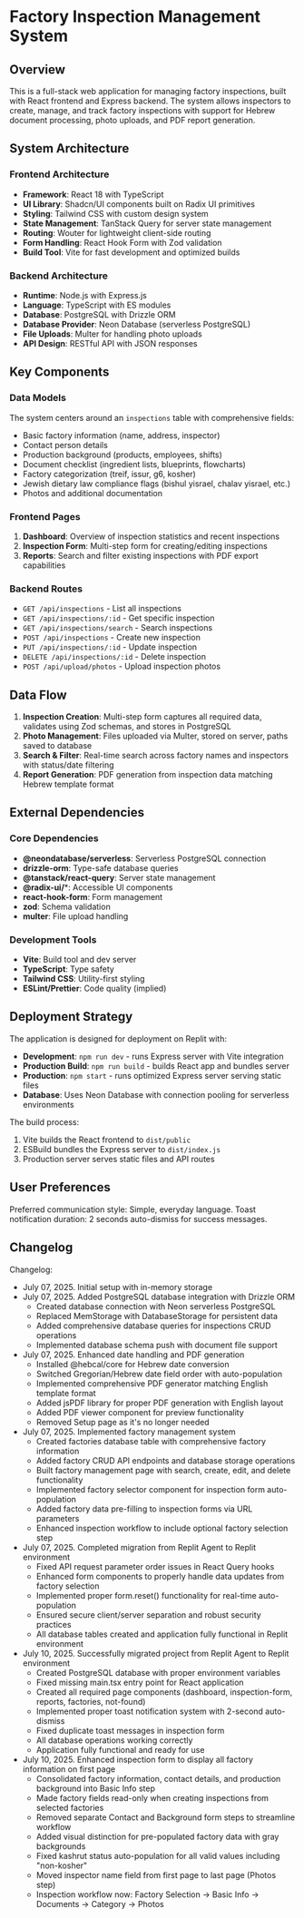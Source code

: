 # Factory Inspection Management System

## Overview

This is a full-stack web application for managing factory inspections, built with React frontend and Express backend. The system allows inspectors to create, manage, and track factory inspections with support for Hebrew document processing, photo uploads, and PDF report generation.

## System Architecture

### Frontend Architecture
- **Framework**: React 18 with TypeScript
- **UI Library**: Shadcn/UI components built on Radix UI primitives
- **Styling**: Tailwind CSS with custom design system
- **State Management**: TanStack Query for server state management
- **Routing**: Wouter for lightweight client-side routing
- **Form Handling**: React Hook Form with Zod validation
- **Build Tool**: Vite for fast development and optimized builds

### Backend Architecture
- **Runtime**: Node.js with Express.js
- **Language**: TypeScript with ES modules
- **Database**: PostgreSQL with Drizzle ORM
- **Database Provider**: Neon Database (serverless PostgreSQL)
- **File Uploads**: Multer for handling photo uploads
- **API Design**: RESTful API with JSON responses

## Key Components

### Data Models
The system centers around an `inspections` table with comprehensive fields:
- Basic factory information (name, address, inspector)
- Contact person details
- Production background (products, employees, shifts)
- Document checklist (ingredient lists, blueprints, flowcharts)
- Factory categorization (treif, issur, g6, kosher)
- Jewish dietary law compliance flags (bishul yisrael, chalav yisrael, etc.)
- Photos and additional documentation

### Frontend Pages
1. **Dashboard**: Overview of inspection statistics and recent inspections
2. **Inspection Form**: Multi-step form for creating/editing inspections
3. **Reports**: Search and filter existing inspections with PDF export capabilities

### Backend Routes
- `GET /api/inspections` - List all inspections
- `GET /api/inspections/:id` - Get specific inspection
- `GET /api/inspections/search` - Search inspections
- `POST /api/inspections` - Create new inspection
- `PUT /api/inspections/:id` - Update inspection
- `DELETE /api/inspections/:id` - Delete inspection
- `POST /api/upload/photos` - Upload inspection photos

## Data Flow

1. **Inspection Creation**: Multi-step form captures all required data, validates using Zod schemas, and stores in PostgreSQL
2. **Photo Management**: Files uploaded via Multer, stored on server, paths saved to database
3. **Search & Filter**: Real-time search across factory names and inspectors with status/date filtering
4. **Report Generation**: PDF generation from inspection data matching Hebrew template format

## External Dependencies

### Core Dependencies
- **@neondatabase/serverless**: Serverless PostgreSQL connection
- **drizzle-orm**: Type-safe database queries
- **@tanstack/react-query**: Server state management
- **@radix-ui/***: Accessible UI components
- **react-hook-form**: Form management
- **zod**: Schema validation
- **multer**: File upload handling

### Development Tools
- **Vite**: Build tool and dev server
- **TypeScript**: Type safety
- **Tailwind CSS**: Utility-first styling
- **ESLint/Prettier**: Code quality (implied)

## Deployment Strategy

The application is designed for deployment on Replit with:
- **Development**: `npm run dev` - runs Express server with Vite integration
- **Production Build**: `npm run build` - builds React app and bundles server
- **Production**: `npm start` - runs optimized Express server serving static files
- **Database**: Uses Neon Database with connection pooling for serverless environments

The build process:
1. Vite builds the React frontend to `dist/public`
2. ESBuild bundles the Express server to `dist/index.js`
3. Production server serves static files and API routes

## User Preferences

Preferred communication style: Simple, everyday language.
Toast notification duration: 2 seconds auto-dismiss for success messages.

## Changelog

Changelog:
- July 07, 2025. Initial setup with in-memory storage
- July 07, 2025. Added PostgreSQL database integration with Drizzle ORM
  - Created database connection with Neon serverless PostgreSQL
  - Replaced MemStorage with DatabaseStorage for persistent data
  - Added comprehensive database queries for inspections CRUD operations
  - Implemented database schema push with document file support
- July 07, 2025. Enhanced date handling and PDF generation
  - Installed @hebcal/core for Hebrew date conversion
  - Switched Gregorian/Hebrew date field order with auto-population
  - Implemented comprehensive PDF generator matching English template format
  - Added jsPDF library for proper PDF generation with English layout
  - Added PDF viewer component for preview functionality
  - Removed Setup page as it's no longer needed
- July 07, 2025. Implemented factory management system
  - Created factories database table with comprehensive factory information
  - Added factory CRUD API endpoints and database storage operations
  - Built factory management page with search, create, edit, and delete functionality
  - Implemented factory selector component for inspection form auto-population
  - Added factory data pre-filling to inspection forms via URL parameters
  - Enhanced inspection workflow to include optional factory selection step
- July 07, 2025. Completed migration from Replit Agent to Replit environment
  - Fixed API request parameter order issues in React Query hooks
  - Enhanced form components to properly handle data updates from factory selection
  - Implemented proper form.reset() functionality for real-time auto-population
  - Ensured secure client/server separation and robust security practices
  - All database tables created and application fully functional in Replit environment
- July 10, 2025. Successfully migrated project from Replit Agent to Replit environment
  - Created PostgreSQL database with proper environment variables
  - Fixed missing main.tsx entry point for React application
  - Created all required page components (dashboard, inspection-form, reports, factories, not-found)
  - Implemented proper toast notification system with 2-second auto-dismiss
  - Fixed duplicate toast messages in inspection form
  - All database operations working correctly
  - Application fully functional and ready for use
- July 10, 2025. Enhanced inspection form to display all factory information on first page
  - Consolidated factory information, contact details, and production background into Basic Info step
  - Made factory fields read-only when creating inspections from selected factories
  - Removed separate Contact and Background form steps to streamline workflow
  - Added visual distinction for pre-populated factory data with gray backgrounds
  - Fixed kashrut status auto-population for all valid values including "non-kosher"
  - Moved inspector name field from first page to last page (Photos step)
  - Inspection workflow now: Factory Selection → Basic Info → Documents → Category → Photos